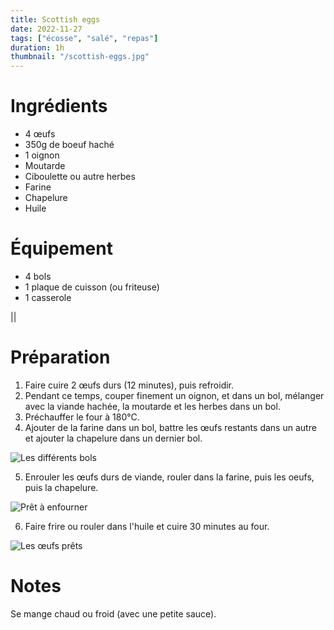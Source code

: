 ```yaml
---
title: Scottish eggs
date: 2022-11-27
tags: ["écosse", "salé", "repas"]
duration: 1h
thumbnail: "/scottish-eggs.jpg"
---
```


# Ingrédients

+ 4 œufs
+ 350g de boeuf haché
+ 1 oignon
+ Moutarde
+ Ciboulette ou autre herbes
+ Farine
+ Chapelure
+ Huile

# Équipement

+ 4 bols
+ 1 plaque de cuisson (ou friteuse)
+ 1 casserole

||
# Préparation

1. Faire cuire 2 œufs durs (12 minutes), puis refroidir.
2. Pendant ce temps, couper finement un oignon, et dans un bol, mélanger
avec la viande hachée, la moutarde et les herbes dans un bol.
3. Préchauffer le four à 180°C.
4. Ajouter de la farine dans un bol, battre les œufs restants dans un autre
et ajouter la chapelure dans un dernier bol.

![Les différents bols](/scottish-eggs-step-4.jpg)

5. Enrouler les œufs durs de viande, rouler dans la farine, puis les oeufs,
puis la chapelure.

![Prêt à enfourner](/scottish-eggs-step-5.jpg)

6. Faire frire ou rouler dans l'huile et cuire 30 minutes au four.

![Les œufs prêts](/scottish-eggs.jpg)

# Notes

Se mange chaud ou froid (avec une petite sauce).